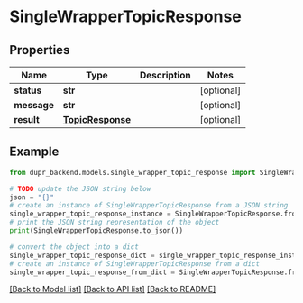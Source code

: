 # SingleWrapperTopicResponse


## Properties

Name | Type | Description | Notes
------------ | ------------- | ------------- | -------------
**status** | **str** |  | [optional] 
**message** | **str** |  | [optional] 
**result** | [**TopicResponse**](TopicResponse.md) |  | [optional] 

## Example

```python
from dupr_backend.models.single_wrapper_topic_response import SingleWrapperTopicResponse

# TODO update the JSON string below
json = "{}"
# create an instance of SingleWrapperTopicResponse from a JSON string
single_wrapper_topic_response_instance = SingleWrapperTopicResponse.from_json(json)
# print the JSON string representation of the object
print(SingleWrapperTopicResponse.to_json())

# convert the object into a dict
single_wrapper_topic_response_dict = single_wrapper_topic_response_instance.to_dict()
# create an instance of SingleWrapperTopicResponse from a dict
single_wrapper_topic_response_from_dict = SingleWrapperTopicResponse.from_dict(single_wrapper_topic_response_dict)
```
[[Back to Model list]](../README.md#documentation-for-models) [[Back to API list]](../README.md#documentation-for-api-endpoints) [[Back to README]](../README.md)



